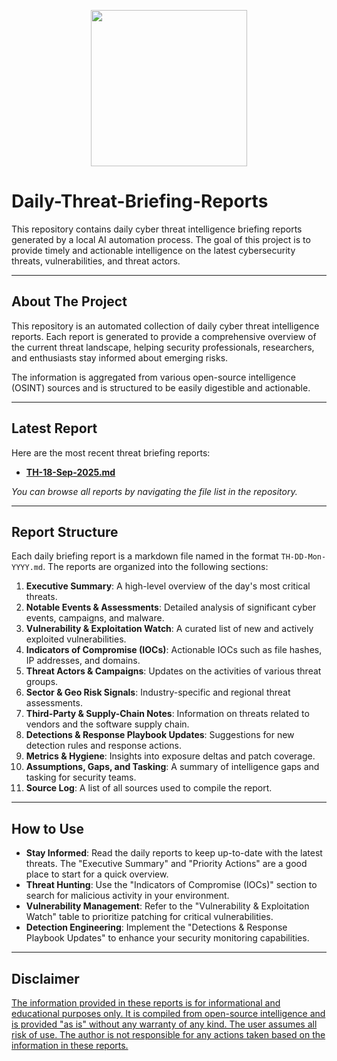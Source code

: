 <p align="center">
<img height="250" align='center' src="https://github.com/user-attachments/assets/f35caaf7-7ca4-4eff-a217-4a2f97ba4f25" />

# Daily-Threat-Briefing-Reports

This repository contains daily cyber threat intelligence briefing reports generated by a local AI automation process. The goal of this project is to provide timely and actionable intelligence on the latest cybersecurity threats, vulnerabilities, and threat actors.

---

## About The Project

This repository is an automated collection of daily cyber threat intelligence reports. Each report is generated to provide a comprehensive overview of the current threat landscape, helping security professionals, researchers, and enthusiasts stay informed about emerging risks.

The information is aggregated from various open-source intelligence (OSINT) sources and is structured to be easily digestible and actionable.

---

## Latest Report

Here are the most recent threat briefing reports:

* [**TH-18-Sep-2025.md**](https://github.com/iamthefrogy/Daily-Threat-Briefing-Reports/blob/main/TH-18-Sep-2025.md)

*You can browse all reports by navigating the file list in the repository.*

---

## Report Structure

Each daily briefing report is a markdown file named in the format `TH-DD-Mon-YYYY.md`. The reports are organized into the following sections:

1.  **Executive Summary**: A high-level overview of the day's most critical threats.
2.  **Notable Events & Assessments**: Detailed analysis of significant cyber events, campaigns, and malware.
3.  **Vulnerability & Exploitation Watch**: A curated list of new and actively exploited vulnerabilities.
4.  **Indicators of Compromise (IOCs)**: Actionable IOCs such as file hashes, IP addresses, and domains.
5.  **Threat Actors & Campaigns**: Updates on the activities of various threat groups.
6.  **Sector & Geo Risk Signals**: Industry-specific and regional threat assessments.
7.  **Third-Party & Supply-Chain Notes**: Information on threats related to vendors and the software supply chain.
8.  **Detections & Response Playbook Updates**: Suggestions for new detection rules and response actions.
9.  **Metrics & Hygiene**: Insights into exposure deltas and patch coverage.
10. **Assumptions, Gaps, and Tasking**: A summary of intelligence gaps and tasking for security teams.
11. **Source Log**: A list of all sources used to compile the report.

---

## How to Use

-   **Stay Informed**: Read the daily reports to keep up-to-date with the latest threats. The "Executive Summary" and "Priority Actions" are a good place to start for a quick overview.
-   **Threat Hunting**: Use the "Indicators of Compromise (IOCs)" section to search for malicious activity in your environment.
-   **Vulnerability Management**: Refer to the "Vulnerability & Exploitation Watch" table to prioritize patching for critical vulnerabilities.
-   **Detection Engineering**: Implement the "Detections & Response Playbook Updates" to enhance your security monitoring capabilities.

---

## Disclaimer

[The information provided in these reports is for informational and educational purposes only. It is compiled from open-source intelligence and is provided "as is" without any warranty of any kind. The user assumes all risk of use. The author is not responsible for any actions taken based on the information in these reports.](https://chintangurjar.com/disclaimer/)
